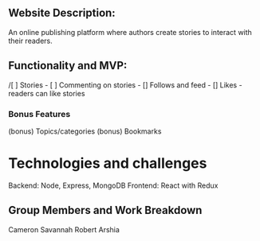 <h2>Website Description:</h2>
    An online publishing platform where authors create stories to interact with their readers.

<h2>Functionality and MVP:</h2>
/[ ] Stories
- [ ] Commenting on stories
- [] Follows and feed
- [] Likes - readers can like stories
<h3>Bonus Features</h3>
(bonus) Topics/categories
(bonus) Bookmarks

<h1>Technologies and challenges</h1>
 Backend: Node, Express, MongoDB
 Frontend: React with Redux

<h2>Group Members and Work Breakdown</h2>
Cameron 
Savannah
Robert
Arshia 
